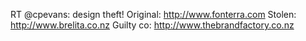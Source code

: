 <!--
id: 179430631
link: http://kevinisom.info/post/179430631/rt-cpevans-design-theft-original
slug: rt-cpevans-design-theft-original
date: Fri Sep 04 2009 18:10:33 GMT+1200 (NZST)
raw: {"blog_name":"kevinisom","id":179430631,"post_url":"http://kevinisom.info/post/179430631/rt-cpevans-design-theft-original","slug":"rt-cpevans-design-theft-original","type":"text","date":"2009-09-04 06:10:33 GMT","timestamp":1252044633,"state":"published","format":"html","reblog_key":"0fm6gptZ","tags":[],"short_url":"http://tmblr.co/Zw68YyAiUJd","highlighted":[],"feed_item":"http://twitter.com/kev_nz/statuses/3744452625","from_feed_id":"650289","note_count":0,"title":null,"body":"<p>RT @cpevans: design theft! Original: <a href=\"http://www.fonterra.com\" target=\"_blank\">http://www.fonterra.com</a> Stolen: <a href=\"http://www.brelita.co.nz\" target=\"_blank\">http://www.brelita.co.nz</a> Guilty co: <a href=\"http://www.thebrandfactory.co.nz\" target=\"_blank\">http://www.thebrandfactory.co.nz</a></p>"}
publish: 2009-09-04
tags: 
title: null
-->


RT @cpevans: design theft! Original: <http://www.fonterra.com> Stolen:
<http://www.brelita.co.nz> Guilty co: <http://www.thebrandfactory.co.nz>


